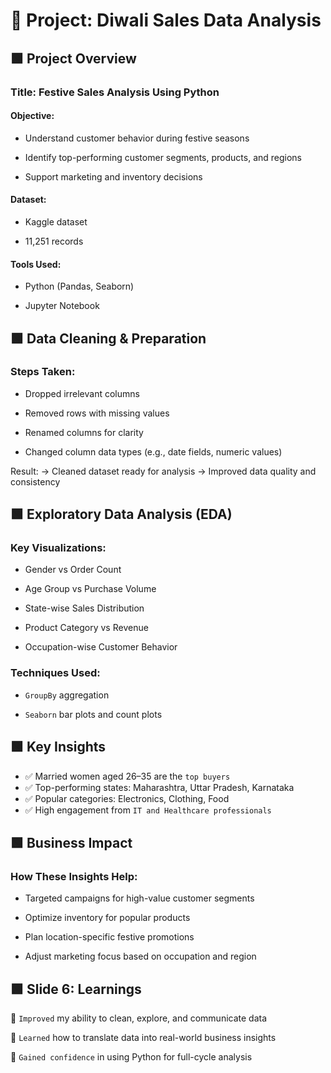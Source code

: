 # 🎯 Project: Diwali Sales Data Analysis

## 🟩 Project Overview
### Title: Festive Sales Analysis Using Python
#### Objective:
- Understand customer behavior during festive seasons


- Identify top-performing customer segments, products, and regions


- Support marketing and inventory decisions


#### Dataset:
- Kaggle dataset


- 11,251 records


#### Tools Used:
- Python (Pandas, Seaborn)


- Jupyter Notebook



## 🟩 Data Cleaning & Preparation
### Steps Taken:
- Dropped irrelevant columns


- Removed rows with missing values


- Renamed columns for clarity


- Changed column data types (e.g., date fields, numeric values)


Result:
 → Cleaned dataset ready for analysis
 → Improved data quality and consistency

## 🟩 Exploratory Data Analysis (EDA)
### Key Visualizations:
- Gender vs Order Count


- Age Group vs Purchase Volume


- State-wise Sales Distribution


- Product Category vs Revenue


- Occupation-wise Customer Behavior


### Techniques Used:
- `GroupBy` aggregation


- `Seaborn` bar plots and count plots



## 🟩 Key Insights
- ✅ Married women aged 26–35 are the `top buyers`
- ✅ Top-performing states: Maharashtra, Uttar Pradesh, Karnataka
- ✅ Popular categories: Electronics, Clothing, Food
- ✅ High engagement from `IT and Healthcare professionals`

## 🟩 Business Impact
### How These Insights Help:
- Targeted campaigns for high-value customer segments


- Optimize inventory for popular products


- Plan location-specific festive promotions


- Adjust marketing focus based on occupation and region



## 🟩 Slide 6: Learnings
📌 `Improved` my ability to clean, explore, and communicate data

 📌 `Learned` how to translate data into real-world business insights
 
 📌 `Gained confidence` in using Python for full-cycle analysis
